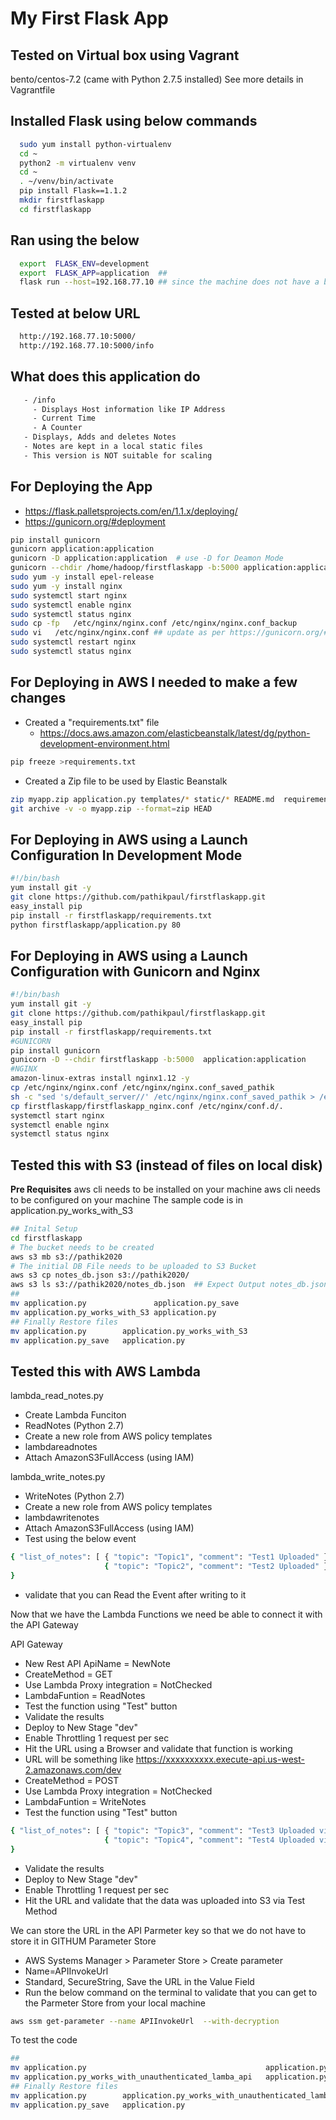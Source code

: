 # My First Flask App 

## Tested on Virtual box using Vagrant
  bento/centos-7.2  (came with Python 2.7.5 installed)
  See more details in Vagrantfile

## Installed Flask using below commands
```bash
  sudo yum install python-virtualenv
  cd ~
  python2 -m virtualenv venv
  cd ~
  . ~/venv/bin/activate
  pip install Flask==1.1.2
  mkdir firstflaskapp
  cd firstflaskapp
```
## Ran using the below
```bash
  export  FLASK_ENV=development
  export  FLASK_APP=application  ##
  flask run --host=192.168.77.10 ## since the machine does not have a browser I had to use below flask command instead of "flask run"
```
## Tested at below URL
```bash
  http://192.168.77.10:5000/
  http://192.168.77.10:5000/info
```
## What does this application do
```bash
   - /info
     - Displays Host information like IP Address
     - Current Time
     - A Counter
   - Displays, Adds and deletes Notes
   - Notes are kept in a local static files
   - This version is NOT suitable for scaling
```
## For Deploying the App 
- https://flask.palletsprojects.com/en/1.1.x/deploying/
- https://gunicorn.org/#deployment
```bash
pip install gunicorn
gunicorn application:application 
gunicorn -D application:application  # use -D for Deamon Mode
gunicorn --chdir /home/hadoop/firstflaskapp -b:5000 application:application   ## if you need to run from a remote location on a different port
sudo yum -y install epel-release
sudo yum -y install nginx
sudo systemctl start nginx
sudo systemctl enable nginx
sudo systemctl status nginx
sudo cp -fp   /etc/nginx/nginx.conf /etc/nginx/nginx.conf_backup
sudo vi   /etc/nginx/nginx.conf ## update as per https://gunicorn.org/#deployment
sudo systemctl restart nginx
sudo systemctl status nginx
```
## For Deploying in AWS I needed to make a few changes
* Created a "requirements.txt" file 
    * https://docs.aws.amazon.com/elasticbeanstalk/latest/dg/python-development-environment.html
```bash
pip freeze >requirements.txt
```
* Created a Zip file to be used by Elastic Beanstalk 
```bash
zip myapp.zip application.py templates/* static/* README.md  requirements.txt notes_db.json
git archive -v -o myapp.zip --format=zip HEAD
```

## For Deploying in AWS using a Launch Configuration In Development Mode
```bash
#!/bin/bash
yum install git -y
git clone https://github.com/pathikpaul/firstflaskapp.git
easy_install pip
pip install -r firstflaskapp/requirements.txt
python firstflaskapp/application.py 80
```
## For Deploying in AWS using a Launch Configuration with Gunicorn and Nginx
```bash
#!/bin/bash
yum install git -y
git clone https://github.com/pathikpaul/firstflaskapp.git
easy_install pip
pip install -r firstflaskapp/requirements.txt
#GUNICORN
pip install gunicorn
gunicorn -D --chdir firstflaskapp -b:5000  application:application
#NGINX
amazon-linux-extras install nginx1.12 -y
cp /etc/nginx/nginx.conf /etc/nginx/nginx.conf_saved_pathik
sh -c "sed 's/default_server//' /etc/nginx/nginx.conf_saved_pathik > /etc/nginx/nginx.conf"
cp firstflaskapp/firstflaskapp_nginx.conf /etc/nginx/conf.d/.
systemctl start nginx
systemctl enable nginx
systemctl status nginx
```
## Tested this with S3 (instead of files on local disk)
**Pre Requisites**
aws cli needs to be installed on your machine
aws cli needs to be configured on your machine
The sample code is in application.py_works_with_S3
```bash
## Inital Setup 
cd firstflaskapp
# The bucket needs to be created 
aws s3 mb s3://pathik2020
# The initial DB File needs to be uploaded to S3 Bucket
aws s3 cp notes_db.json s3://pathik2020/
aws s3 ls s3://pathik2020/notes_db.json  ## Expect Output notes_db.json
##
mv application.py               application.py_save
mv application.py_works_with_S3 application.py
## Finally Restore files
mv application.py        application.py_works_with_S3
mv application.py_save   application.py 

```
## Tested this with AWS Lambda
lambda_read_notes.py
 - Create Lambda Funciton 
 - ReadNotes  (Python 2.7)
 - Create a new role from AWS policy templates
 - lambdareadnotes
 - Attach AmazonS3FullAccess (using IAM)

lambda_write_notes.py
 - WriteNotes (Python 2.7)
 - Create a new role from AWS policy templates
 - lambdawritenotes
 - Attach AmazonS3FullAccess (using IAM)
 - Test using the below event
```bash
{ "list_of_notes": [ { "topic": "Topic1", "comment": "Test1 Uploaded" },
                     { "topic": "Topic2", "comment": "Test2 Uploaded" } ]
}
```
 - validate that you can Read the Event after writing to it

Now that we have the Lambda Functions we need be able to connect it with the API Gateway

API Gateway
- New Rest API ApiName = NewNote
- CreateMethod = GET
- Use Lambda Proxy integration = NotChecked
- LambdaFuntion = ReadNotes
- Test the function using "Test" button 
- Validate the results
- Deploy to New Stage "dev"
- Enable Throttling 1 request per sec 
- Hit the URL using a Browser and validate that function is working
- URL will be something like https://xxxxxxxxxx.execute-api.us-west-2.amazonaws.com/dev
- CreateMethod = POST
- Use Lambda Proxy integration = NotChecked
- LambdaFuntion = WriteNotes
- Test the function using "Test" button 
```bash
{ "list_of_notes": [ { "topic": "Topic3", "comment": "Test3 Uploaded via API" },
                     { "topic": "Topic4", "comment": "Test4 Uploaded via API" } ]
}
```
- Validate the results
- Deploy to New Stage "dev"
- Enable Throttling 1 request per sec 
- Hit the URL and validate that the data was uploaded into S3 via Test Method

We can store the URL in the API Parmeter key so that we do not have to store it in GITHUM
Parameter Store
- AWS Systems Manager > Parameter Store > Create parameter
- Name=APIInvokeUrl 
- Standard, SecureString, Save the URL in the Value Field
- Run the below command on the terminal to validate that you can get to the Parmeter Store from your local machine
```bash
aws ssm get-parameter --name APIInvokeUrl  --with-decryption
```

To test the code
```bash
##
mv application.py                                        application.py_save
mv application.py_works_with_unauthenticated_lamba_api   application.py
## Finally Restore files
mv application.py        application.py_works_with_unauthenticated_lamba_api  
mv application.py_save   application.py 
```

